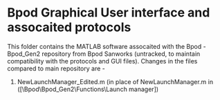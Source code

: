 # Bpod Graphical User interface and assocaited protocols

This folder contains the MATLAB software assocaited with the Bpod - Bpod_Gen2 repository from Bpod Sanworks (untracked, to maintain compatibility with the protocols and GUI files). Changes in the files compared to main repository are - 
1. NewLaunchManager_Edited.m (in place of NewLaunchManager.m in ([\Bpod\Bpod_Gen2\Functions\Launch manager])
